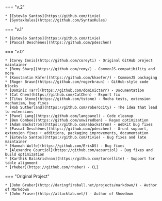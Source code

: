 === "v.2"

    * [Estevão Santos](https://github.com/tivie)
    * [SyntaxRules](https://github.com/SyntaxRules)

=== "v.1"

    * [Estevão Santos](https://github.com/tivie)
    * [Pascal Deschênes](https://github.com/pdeschen)

=== "v.0"

    * [Corey Innis](http://github.com/coreyti) - Original GitHub project maintainer
    * [Remy Sharp](https://github.com/remy/) - CommonJS-compatibility and more
    * [Konstantin Käfer](https://github.com/kkaefer/) - CommonJS packaging
    * [Roger Braun](https://github.com/rogerbraun) - GitHub-style code blocks
    * [Dominic Tarr](https://github.com/dominictarr) - Documentation
    * [Cat Chen](https://github.com/CatChen) - Export fix
    * [Titus Stone](https://github.com/tstone) - Mocha tests, extension mechanism, bug fixes
    * [Rob Sutherland](https://github.com/roberocity) - The idea that lead to extensions
    * [Pavel Lang](https://github.com/langpavel) - Code cleanup
    * [Ben Combee](https://github.com/unwiredben) - Regex optimization
    * [Adam Backstrom](https://github.com/abackstrom) - WebKit bug fixes
    * [Pascal Deschênes](https://github.com/pdeschen) - Grunt support, extension fixes + additions, packaging improvements, documentation
    * [Estevão Santos](https://github.com/tivie) - Bug fixes and late maintainer
    * [Hannah Wolfe](https://github.com/ErisDS) - Bug fixes
    * [Alexandre Courtiol](https://github.com/acourtiol) - Bug fixes and build optimization
    * [Karthik Balakrishnan](https://github.com/torcellite) - Support for table alignment
    * [rheber](https://github.com/rheber) - CLI
    

=== "Original Project"

    * [John Gruber](http://daringfireball.net/projects/markdown/) - Author of Markdown
    * [John Fraser](http://attacklab.net/) - Author of Showdown
